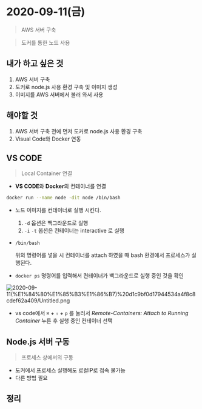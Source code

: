 # 2020-09-11(금)

> AWS 서버 구축

> 도커를 통한 노드 사용

## 내가 하고 싶은 것

1. AWS 서버 구축
2. 도커로 node.js 사용 환경 구축 및 이미지 생성
3. 이미지를 AWS 서버에서 불러 와서 사용

## 해야할 것

1. AWS 서버 구축 전에 먼저 도커로 node.js 사용 환경 구축
2. Visual Code와 Docker 연동

## VS CODE

> Local Container 연결

- **VS CODE**와 **Docker**의 컨테이너를 연결

```bash
docker run --name node -dit node /bin/bash
```

- 노드 이미지를 컨테이너로 실행 시킨다.
    1. `-d` 옵션은 백그라운드로 실행
    2. `-i` `-t` 옵션은 컨테이너는 interactive 로 실행
- `/bin/bash`

    위의 명령어를 넣을 시 컨테이너를 attach 하였을 때 bash 환경에서 프로세스가 실행된다.

- `docker ps` 명령어를 입력해서 컨테이너가 백그라운드로 실행 중인 것을 확인

![2020-09-11(%E1%84%80%E1%85%B3%E1%86%B7)%20d1c9bf0d17944534a4f8c8cdef62a409/Untitled.png](2020-09-11(%E1%84%80%E1%85%B3%E1%86%B7)%20d1c9bf0d17944534a4f8c8cdef62a409/Untitled.png)

- vs code에서 `⌘` + `⇧` + `p` 를 눌러서 *Remote-Containers: Attach to Running Container* 누른 후 실행 중인 컨테이너 선택

## Node.js 서버 구동

> 프로세스 상에서의 구동

- 도커에서 프로세스 실행해도 로컬IP로 접속 불가능
- 다른 방법 필요

## 정리